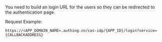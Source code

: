 <IntegrationDetailCard title="Build an Authentication URL">

You need to build an login URL for the users so they can be redirected to the authentication page.

<ApiMethodSpec method="get" host="https://<APP_DOMAIN_NAME>.authing.cn" path="/cas-idp/{APP_ID}/login" summary="Build an authentication URL for end users to access in the browser and initate an CAS login request." description="Initate an authentication request need an authentication URL for end users to access in the browser. Here are the query parameters:">
<template slot="queryParams">
<ApiMethodParam name="service" type="string" description="Callback address of the application."/>
<ApiMethodParam name="renew" type="boolean" description="Force the server to validate user's credential during the login process, which is mutually exclusive with the gateway."/>
<ApiMethodParam name="gateway" type="boolean" description="Force the server not to validate user's credential during the login process, which is mutually exclusive with the gateway."/>
</template>
</ApiMethodSpec>

Request Example:

```
https://<APP_DOMAIN_NAME>.authing.cn/cas-idp/{APP_ID}/login?service={CALLBACKADDRESS}
```

</IntegrationDetailCard>
